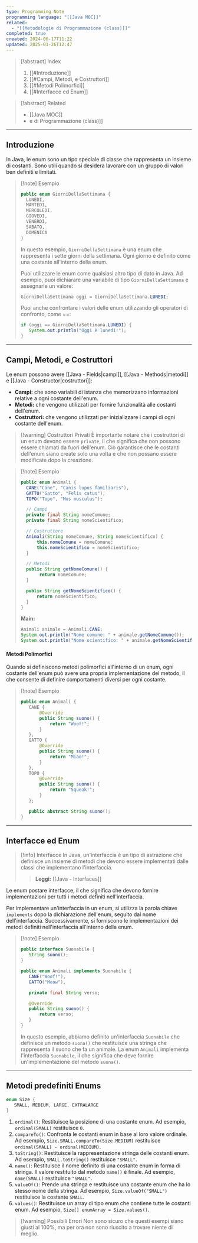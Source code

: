 ```yaml
---
type: Programming Note
programming language: "[[Java MOC]]"
related:
  - "[[Metodologie di Programmazione (class)]]"
completed: true
created: 2024-06-17T11:22
updated: 2025-01-26T12:47
---
```

>[!abstract] Index
>1. [[#Introduzione]]
>2. [[#Campi, Metodi, e Costruttori]]
>3. [[#Metodi Polimorfici]]
>4. [[#Interfacce ed Enum]]

>[!abstract] Related
>- [[Java MOC]]
>- [](Java%20MOC.md)e di Programmazione (class)]]

---
## Introduzione

In Java, le enum sono un tipo speciale di classe che rappresenta un insieme di costanti. Sono utili quando si desidera lavorare con un gruppo di valori ben definiti e limitati.

>[!note] Esempio
>```java
>public enum GiorniDellaSettimana {     
>	LUNEDI,     
>	MARTEDI,     
>	MERCOLEDI,     
>	GIOVEDI,     
>	VENERDI,     
>	SABATO,     
>	DOMENICA 
>}
>```
>
>In questo esempio, `GiorniDellaSettimana` è una enum che rappresenta i sette giorni della settimana. Ogni giorno è definito come una costante all'interno della enum.
>
>Puoi utilizzare le enum come qualsiasi altro tipo di dato in Java. Ad esempio, puoi dichiarare una variabile di tipo `GiorniDellaSettimana` e assegnarle un valore:
>
>```java
>GiorniDellaSettimana oggi = GiorniDellaSettimana.LUNEDI;
>```
>
>Puoi anche confrontare i valori delle enum utilizzando gli operatori di confronto, come ==:
>
>```java
>if (oggi == GiorniDellaSettimana.LUNEDI) {
>    System.out.println("Oggi è lunedì!");
>}
>```

---
## Campi, Metodi, e Costruttori 

Le enum possono avere [[Java - Fields|campi]], [[Java - Methods|metodi]] e [[Java - Constructor|costruttori]]:
- **Campi:** che sono variabili di istanza che memorizzano informazioni relative a ogni costante dell'enum.
- **Metodi:** che vengono utilizzati per fornire funzionalità alle costanti dell'enum.
- **Costruttori:** che vengono utilizzati per inizializzare i campi di ogni costante dell'enum.

>[!warning] Costruttori Privati
>È importante notare che i costruttori di un enum devono essere `private`, il che significa che non possono essere chiamati da fuori dell'enum. Ciò garantisce che le costanti dell'enum siano create solo una volta e che non possano essere modificate dopo la creazione.

>[!note] Esempio
>```java
>public enum Animali {
>	CANE("Cane", "Canis lupus familiaris"),
>	GATTO("Gatto", "Felis catus"),
>	TOPO("Topo", "Mus musculus");
>
>	// Campi
>	private final String nomeComune;
>	private final String nomeScientifico;
>
>	// Costruttore
>	Animali(String nomeComune, String nomeScientifico) {
>		this.nomeComune = nomeComune;
>		this.nomeScientifico = nomeScientifico;
>	}
>
>	// Metodi
>	public String getNomeComune() {
>		 return nomeComune;
>	}
>
>	public String getNomeScientifico() {
>		return nomeScientifico;
>	}
>}
>```
>
>**Main:**
>```java
>Animali animale = Animali.CANE;
>System.out.println("Nome comune: " + animale.getNomeComune());
>System.out.println("Nome scientifico: " + animale.getNomeScientifico());
>```

#### Metodi Polimorfici

Quando si definiscono metodi polimorfici all'interno di un enum, ogni costante dell'enum può avere una propria implementazione del metodo, il che consente di definire comportamenti diversi per ogni costante.

>[!note] Esempio
>```java
>public enum Animali {
>    CANE {
>        @Override
>        public String suono() {
>            return "Woof!";
>        }
>    },
>    GATTO {
>        @Override
>        public String suono() {
>            return "Miao!";
>        }
>    },
>    TOPO {
>        @Override
>        public String suono() {
>            return "Squeak!";
>        }
>    };
>
>    public abstract String suono();
>}
>```

---
## Interfacce ed Enum

>[!info] Interfacce
>In Java, un'interfaccia è un tipo di astrazione che definisce un insieme di metodi che devono essere implementati dalle classi che implementano l'interfaccia. 
>
>>**Leggi:** [[Java - Interfaces]]

Le enum pos[](Java%20-%20Interfaces.md)tare interfacce, il che significa che devono fornire implementazioni per tutti i metodi definiti nell'interfaccia.

Per implementare un'interfaccia in un enum, si utilizza la parola chiave `implements` dopo la dichiarazione dell'enum, seguito dal nome dell'interfaccia. Successivamente, si forniscono le implementazioni dei metodi definiti nell'interfaccia all'interno della enum.

>[!note] Esempio
>```java
>public interface Suonabile {
>    String suono();
>}
>
>public enum Animali implements Suonabile {
>    CANE("Woof!"),
>    GATTO("Meow"),
>
>    private final String verso;
>
>    @Override
>    public String suono() {
>        return verso;
>    }
>}
>```
>
>In questo esempio, abbiamo definito un'interfaccia `Suonabile` che definisce un metodo `suona()` che restituisce una stringa che rappresenta il suono che fa un animale. La enum `Animali` implementa l'interfaccia `Suonabile`, il che significa che deve fornire un'implementazione del metodo `suona()`.

---
## Metodi predefiniti Enums

```java
enum Size { 
   SMALL, MEDIUM, LARGE, EXTRALARGE 
}
```

1. `ordinal()`: Restituisce la posizione di una costante enum. Ad esempio, `ordinal(SMALL)` restituisce `0`.
2. `compareTo()`: Confronta le costanti enum in base al loro valore ordinale. Ad esempio, `Size.SMALL.compareTo(Size.MEDIUM)` restituisce `ordinal(SMALL) - ordinal(MEDIUM)`.
3. `toString()`: Restituisce la rappresentazione stringa delle costanti enum. Ad esempio, `SMALL.toString()` restituisce `"SMALL"`.
4. `name()`: Restituisce il nome definito di una costante enum in forma di stringa. Il valore restituito dal metodo `name()` è finale. Ad esempio, `name(SMALL)` restituisce `"SMALL"`.
5. `valueOf()`: Prende una stringa e restituisce una costante enum che ha lo stesso nome della stringa. Ad esempio, `Size.valueOf("SMALL")` restituisce la costante `SMALL`.
6. `values()`: Restituisce un array di tipo enum che contiene tutte le costanti enum. Ad esempio, `Size[] enumArray = Size.values()`.

>[!warning]  Possibili Errori
>Non sono sicuro che questi esempi siano giusti al 100%, ma per ora non sono riuscito a trovare niente di meglio.

